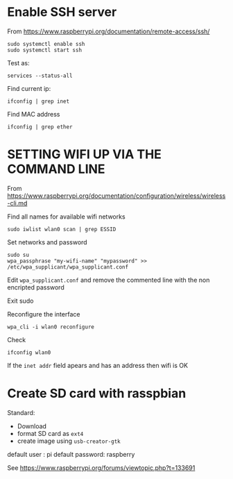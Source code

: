 
Enable SSH server
===================================================================================

From
<https://www.raspberrypi.org/documentation/remote-access/ssh/>

    sudo systemctl enable ssh
    sudo systemctl start ssh

Test as:

    services --status-all

Find current ip:

    ifconfig | grep inet

Find MAC address

    ifconfig | grep ether 



SETTING WIFI UP VIA THE COMMAND LINE
===================================================================================

From 
<https://www.raspberrypi.org/documentation/configuration/wireless/wireless-cli.md>

Find all names for available wifi networks

    sudo iwlist wlan0 scan | grep ESSID

Set networks and password

    sudo su
    wpa_passphrase "my-wifi-name" "mypassword" >> /etc/wpa_supplicant/wpa_supplicant.conf

Edit `wpa_supplicant.conf` and remove the commented line with the non encripted password

Exit sudo 

Reconfigure the interface

    wpa_cli -i wlan0 reconfigure
    
Check

    ifconfig wlan0
    
If the `inet addr` field apears and has an address then wifi is OK


Create SD card with rasspbian
===================================================================================

Standard:

- Download
- format SD card as `ext4`
- create image using `usb-creator-gtk`

default user : pi
default password: raspberry

See
<https://www.raspberrypi.org/forums/viewtopic.php?t=133691>
